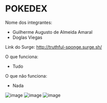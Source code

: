 # POKEDEX

Nome dos integrantes: 
- Guilherme Augusto de Almeida Amaral
- Doglas Viegas

Link do Surge: http://truthful-sponge.surge.sh/

O que funciona:
- Tudo

O que não funciona: 
- Nada

![image](https://user-images.githubusercontent.com/85243403/131179164-4501c4d7-e283-4fe6-b5fc-a1a230542a8f.png)
![image](https://user-images.githubusercontent.com/85243403/131179220-350ee107-5209-4a00-a8c2-f5db3097aaa3.png)
![image](https://user-images.githubusercontent.com/85243403/131179304-55307f70-3fba-4d96-a242-4fbc4b9b957f.png)

